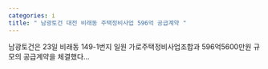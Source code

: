 ```yaml
---
categories: i
title: " 남광토건 대전 비래동 주택정비사업 596억 공급계약 "
---
```

 남광토건은 23일 비래동 149-1번지 일원 가로주택정비사업조합과 596억5600만원 규모의 공급계약을 체결했다... 